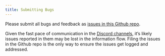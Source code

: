 ```yaml
---
title: Submitting Bugs
---
```


Please submit all bugs and feedback as [issues in this Github repo](https://github.com/solana-labs/solana/issues).

Given the fast pace of communication in the [Discord channels](useful-links.md), it’s likely issues reported in them may be lost in the information flow. Filing the issues in the Github repo is the only way to ensure the issues get logged and addressed.

